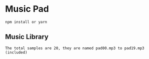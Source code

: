# Music Pad

```
npm install or yarn
```

## Music Library

```
The total samples are 20, they are named pad00.mp3 to pad19.mp3 (included)
```
